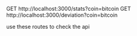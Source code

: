  GET http://localhost:3000/stats?coin=bitcoin
 GET http://localhost:3000/deviation?coin=bitcoin

use these routes to check the api